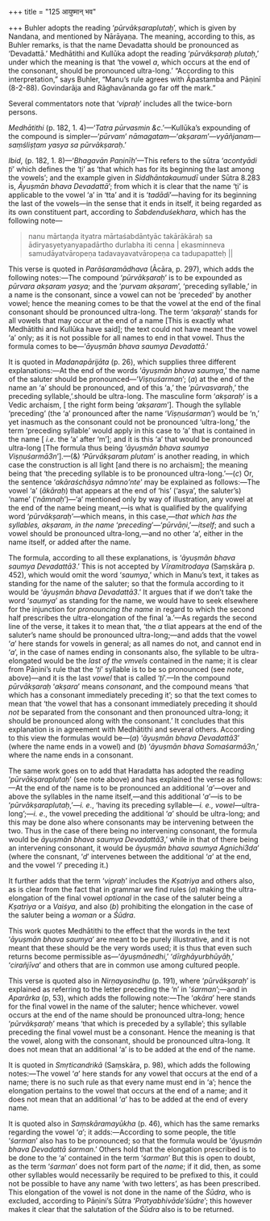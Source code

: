 +++
title = "125 आयुष्मान् भव"

+++
Buhler adopts the reading ‘*pūrvākṣaraplutaḥ*’, which is given by
Nandana, and mentioned by Nārāyaṇa. The meaning, according to this, as
Buhler remarks, is that the name Devadatta should be pronounced as
‘Devadattā.’ Medhātithi and Kullūka adopt the reading ‘*pūrvākṣaraḥ
plutaḥ*,’ under which the meaning is that ‘the vowel *a*, which occurs
at the end of the consonant, should be pronounced ultra-long.’
“According to this interpretation,” says Buhler, “Manu’s rule agrees
with Āpastamba and Pāṇinī (8-2-88). Govindarāja and Rāghavānanda go far
off the mark.”

Several commentators note that ‘*vipraḥ*’ includes all the twice-born
persons.

*Medhātithi* (p. 182, 1. 4)—‘*Tatra pūrvasmin &c*.’—Kullūka’s expounding
of the compound is simpler—‘*pūrvam*’
*nāmagatam*—‘*akṣaram*’—*vyāñjanam—saṃśliṣṭam yasya sa pūrvākṣaraḥ*.’

*Ibid*, (p. 182, 1. 8)—‘*Bhagavān Paṇinīḥ*’—This refers to the sūtra
‘*acontyādi ṭi*’ which defines the ‘ṭi’ as ‘that which has for its
beginning the last among the vowels’; and the example given in
*Siddhāntakaumudī* under Sūtra 8.283 is, *Āyuṣmān bhava Devadattā*’;
from which it is clear that the name ‘ṭi’ is applicable to the vowel ‘a’
in ‘tta’ and it is ‘*tadādi*’—having for its beginning the last of the
vowels—in the sense that it ends in itself, it being regarded as its own
constituent part, according to *Śabdenduśekhara*, which has the
following note—

> nanu mārtaṇḍa ityatra mārtaśabdāntyāc takārākāraḥ sa
> ādiryasyetyanyapadārtho durlabha iti cenna \| ekasminneva
> samudāyatvāropeṇa tadavayavatvāropeṇa ca tadupapatteḥ \|\|

This verse is quoted in *Parāśaramādhava* (Ācāra, p. 297), which adds
the following notes:—The compound ‘*pūrvākṣaraḥ*’ is to be expounded as
*pūrvara akṣaram yasya*; and the ‘*purvam akṣaram*’, ‘preceding
syllable,’ in a name is the consonant, since a vowel can not be
‘preceded’ by another vowel; hence the meaning comes to be that the
vowel at the end of the final consonant should be pronounced ultra-long.
The term ‘*akṣaraḥ*’ stands for all vowels that may occur at the end of
a name \[This is exactly what Medhātithi and Kullūka have said\]; the
text could not have meant the vowel ‘a’ only; as it is not possible for
all names to end in that vowel. Thus the formula comes to be—‘*āyuṣmān
bhava saumya Devadattā*.’

It is quoted in *Madanapārijāta* (p. 26), which supplies three different
explanations:—At the end of the words ‘*āyuṣmān bhava saumya*,’ the name
of the saluter should be pronounced—‘*Viṣṇuśarman*’; (*a*) at the end of
the name an ‘a’ should be pronounced, and of this ‘a,’ the
‘*pūrvasvaraḥ*,’ the preceding syllable,’.should be ultra-long. The
masculine form ‘*akṣaraḥ*’ is a Vedic archaism, \[ the right form being
‘*akṣaram*’\]. Though the syllable ‘preceding’ (the ‘a’ pronounced after
the name ‘*Viṣṇuśarman*’) would be ‘n,’ yet inasmuch as the consonant
could not be pronounced ‘ultra-long,’ the term ‘preceding syllable’
would apply in this case to ‘a’ that is contained in the name \[ *i.e*.
the ‘a’ after ‘m’\]; and it is this ‘a’ that would be pronounced
ultra-long \[The formula thus being ‘*āyuṣmān bhava saumya
Viṣṇuśarmā3n*’\].—(&) ‘*Pūrvākṣaram plutam*’ is another reading, in
which case the construction is all light \[and there is no archaism\];
the meaning being that ‘the preceding syllable is to be pronounced
ultra-long.’—(*c*) Or, the sentence ‘*akāraśchāsya nāmno’nte*’ may be
explained as follows:—The vowel ‘a’ (*ākāraḥ*) that appears at the end
of ‘his’ (‘asya’, the saluter’s) ‘name’ (‘*nāmnaḥ*’)—‘a’ mentioned only
by way of illustration, any vowel at the end of the name being meant,—is
what is qualified by the qualifying word ‘*pūrvākṣaraḥ*’—which means, in
this case,—*that which has the syllables, akṣaram, in the name*
‘*preceding*’—‘*pūrvāṇi*,’—*itself*; and such a vowel should be
pronounced ultra-long,—and no other ‘a’, either in the name itself, or
added after the name.

The formula, according to all these explanations, is ‘*āyuṣmān bhava
saumya Devadattā3*.’ This is not accepted by *Vīramitrodaya* (Saṃskāra
p. 452), which would omit the word ‘*saumya*,’ which in Manu’s text, it
takes as standing for the name of the saluter; so that the formula
according to it would be ‘*āyuṣmān bhava Devadattā3*.’ It argues that if
we don’t take the word ‘*saumya*’ as standing for the name, we would
have to seek elsewhere for the injunction for *pronouncing the name* in
regard to which the second half prescribes the ultra-elongation of the
final ‘a.’—As regards the second line of the verse, it takes it to mean
that, ‘the *a* tliat appears at the end of the saluter’s name should be
pronounced ultra-long;—and adds that the vowel ‘*a*’ here stands for
vowels in general; as all names do not, and cannot end in ‘*a*’, in the
case of names ending in consonants also, fhe syllable to be
ultra-elongated would be the *last of the vmvels* contained in the name;
it is clear from Pāṇini’s rule that the ‘*ṭi*’ syllable is to be so
pronounced (see *note*, above)—and it is the last *vowel* that is called
‘*ṭi*’.—In the compound *pūrvākṣaraḥ* ‘*akṣara*’ means *consonant*, and
the compound means ‘that which has a consonant immediately preceding
it’; so that the text comes to mean that ‘the vowel that has a consonant
immediately preceding it should *not* be separated from the consonant
and then pronounced ultra-long; it should be pronounced along with the
consonant.’ It concludes that this explanation is in agreement with
Medhātithi and several others. According to this view the formulas would
be—(*a*) ‘*āyuṣmān bhava Devadattā3*’ (where the name ends in a vowel)
and (*b*) ‘*āyuṣmān bhava Somaśarmā3n*,’ where the name ends in a
consonant.

The same work goes on to add that Haradatta has adopted the reading
‘*pūrvākṣaraplutaḥ*’ (see note above) and has explained the verse as
follows:—At the end of the name is to be pronounced an additional
‘*a*’—over and above the syllables in the name itself,—and this
additional ‘*a*’—is to be ‘*pūrvākṣaraplutaḥ*,’—*i. e*., ‘having its
preceding syllable—*i. e., vowel*—ultra-long’;—*i. e*., the vowel
preceding the additional ‘*a*’ should be ultra-long; and this may be
done also where consonants may be intervening between the two. Thus in
the case of there being no intervening consonant, the formula would be
*āyuṣmān bhava saumya Devadattā3*,’ while in that of there being an
intervening consonant, it would be *āyuṣmān bhava saumya Agnichi3da*’
(where the consnant, ‘*d*’ intervenes between the additional ‘*a*’ at
the end, and the vowel ‘*i*’ preceding it.)

It further adds that the term ‘*vipraḥ*’ includes the *Kṣatriya* and
others also, as is clear from the fact that in grammar we find rules
(*a*) making the ultra-elongation of the final vowel *optional* in the
case of the saluter being a *Kṣatriya* or a *Vaiśya*, and also (*b*)
prohibiting the elongation in the case of the saluter being a *woman* or
a *Śūdra*.

This work quotes Medhātithi to the effect that the words in the text
‘*āyuṣmān bhava saumya*’ are meant to be purely illustrative, and it is
not meant that these should be the very words used; it is thus that even
such returns become permissible as—‘*āyuṣmānedhi*,’ ‘*dīrghāyurbhūyāḥ*,’
‘*cirañjīva*’ and others that are in common use among cultured people.

This verse is quoted also in *Nirṇayasindhu* (p. 191), where
‘*pūrvākṣaraḥ*’ is explained as referring to the letter preceding the
‘n’ in ‘*śarman*’;—and in *Aparārka* (p, 53), which adds the following
note:—The ‘*akāra*’ here stands for the final vowel in the name of the
saluter; hence whichever. vowel occurs at the end of the name should be
pronounced ultra-long; hence ‘*pūrvākṣaraḥ*’ means ‘that which is
preceded by a syllable’; this syllable preceding the final vowel must be
a consonant. Hence the meaning is that the vowel, along with the
consonant, should be pronounced ultra-long. It does not mean that an
additional ‘a’ is to be added at the end of the name.

It is quoted in *Smṛticandrikā* (Saṃskāra, p. 98), which adds the
following notes:—The vowel ‘*a*’ here stands for any vowel that occurs
at the end of a name; there is no such rule as that every name must end
in ‘a’; hence the elongation pertains to the vowel that occurs at the
end of a name; and it does not mean that an additional ‘*a*’ has to be
added at the end of every name.

It is quoted also in *Saṃskāramayūkha* (p. 46), which has the same
remarks regarding the vowel ‘*a*’; it adds:—According to some people,
the title ‘*śarman*’ also has to be pronounced; so that the formula
would be ‘*āyuṣmān bhava Devadattā śarman*.’ Others hold that the
elongation prescribed is to be done to the ‘a’ contained in the term
‘*śarman*’ But this is open to doubt, as the term ‘*śarman*’ does not
form part of the *name*; if it did, then, as some other syllables would
necessarily be required to be prefixed to this, it could not be possible
to have any name ‘with two letters’, as has been prescribed. This
elongation of the vowel is not done in the name of the *Śūdra*, who is
excluded, according to Pāṇini’s Sūtra ‘*Pratyabhivāde’śūdre*’; this
however makes it clear that the salutation of the *Śūdra* also is to be
returned.


